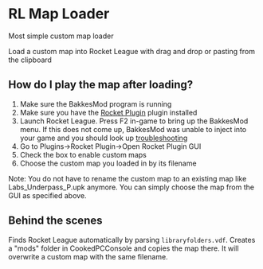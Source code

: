 # RL Map Loader

Most simple custom map loader

Load a custom map into Rocket League with drag and drop or pasting from the clipboard

## How do I play the map after loading?

1. Make sure the BakkesMod program is running
2. Make sure you have the [Rocket Plugin](https://bakkesplugins.com/plugins/view/26) plugin installed
3. Launch Rocket League. Press F2 in-game to bring up the BakkesMod menu. If this does not come up, BakkesMod was unable to inject into your game and you should look up [troubleshooting](https://bakkesmod.fandom.com/wiki/Troubleshooting)
4. Go to Plugins->Rocket Plugin->Open Rocket Plugin GUI
5. Check the box to enable custom maps
6. Choose the custom map you loaded in by its filename

Note: You do not have to rename the custom map to an existing map like Labs_Underpass_P.upk anymore. You can simply choose the map from the GUI as specified above.

## Behind the scenes

Finds Rocket League automatically by parsing `libraryfolders.vdf`. Creates a "mods" folder in CookedPCConsole and copies the map there. It will overwrite a custom map with the same filename.
